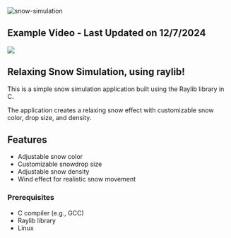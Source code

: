 ![snow-simulation](https://socialify.git.ci/Sieep-Coding/snow-simulation/image?description=1&forks=1&language=1&name=1&owner=1&pattern=Charlie%20Brown&stargazers=1&theme=Dark)

## Example Video - Last Updated on 12/7/2024

![](https://github.com/Sieep-Coding/snow-simulation/blob/master/assets/snow.gif)

## Relaxing Snow Simulation, using raylib!

This is a simple snow simulation application built using the Raylib library in C.

The application creates a relaxing snow effect with customizable snow color, drop size, and density.

## Features

- Adjustable snow color
- Customizable snowdrop size
- Adjustable snow density
- Wind effect for realistic snow movement

### Prerequisites

- C compiler (e.g., GCC)
- Raylib library
- Linux
